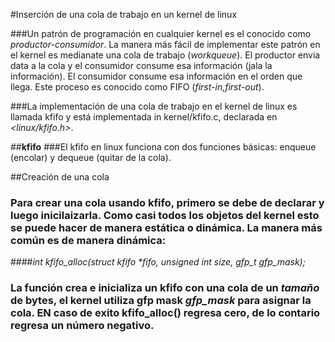 #Inserción de una cola de trabajo en un kernel de linux

###Un patrón de programación en cualquier kernel es el conocido como _productor-consumidor_. La manera más fácil de implementar este patrón en el kernel es medianate una cola de trabajo (_workqueue_). El productor envia data a la cola y el consumidor consume esa información (jala la información). El consumidor consume esa información en el orden que llega. Este proceso es conocido como FIFO (_first-in,first-out_).

###La implementación de una cola de trabajo en el kernel de linux es llamada kfifo y está implementada in kernel/kfifo.c, declarada en _<linux/kfifo.h>_.

##**kfifo**
###El kfifo en linux funciona con dos funciones básicas: enqueue (encolar) y dequeue (quitar de la cola).

##Creación de una cola
### Para crear una cola usando kfifo, primero se debe de declarar y luego inicilaizarla. Como casi todos los objetos del kernel esto se puede hacer de manera estática o dinámica. La manera más común es de manera dinámica:

####_int kfifo_alloc(struct kfifo *fifo, unsigned int size, gfp_t gfp_mask);_

### La función crea e inicializa un kfifo con una cola de un _tamaño_ de bytes, el kernel utiliza **gfp mask** _gfp_mask_ para asignar la cola. EN caso de exito kfifo_alloc() regresa cero, de lo contario regresa un número negativo.




